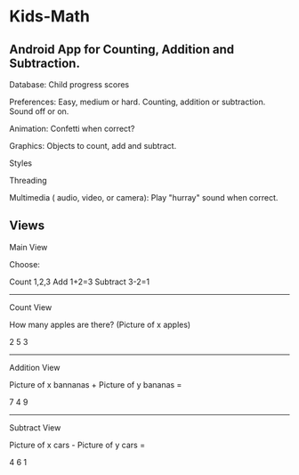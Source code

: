 # Kids-Math
Android App for Counting, Addition and Subtraction.
--------------------------------------------------

Database:	Child progress scores

Preferences:	Easy, medium or hard. Counting, addition or subtraction. Sound off or on.

Animation:	Confetti when correct?

Graphics:	Objects to count, add and subtract.

Styles

Threading

Multimedia ( audio, video, or camera):	Play "hurray" sound when correct.


Views
-----------

Main View

Choose:

Count 1,2,3
Add     1+2=3
Subtract 3-2=1

-------------------

Count View

How many apples are there?
(Picture of x apples)

2   5   3   

--------------------

Addition View

Picture of x bannanas + Picture of y bananas =

7   4   9

--------------------------------

Subtract View

Picture of x cars - Picture of y cars =

4   6   1


